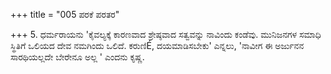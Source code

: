 +++
title = "005 ಪರಕೆ ಪರತರ"

+++
5. ಧರ್ಮರಾಯನು 'ಕೈವಲ್ಯಕ್ಕೆ ಕಾರಣವಾದ ಶ್ರೇಷ್ಠವಾದ ಸತ್ವವನ್ನು ನಾವಿಂದು ಕಂಡೆವು. ಮುನಿಜನಗಳ ಸಮಾಧಿ ಸ್ಥಿತಿಗೆ ಒಲಿಯದ ದೇವ ನಮಗಿಂದು ಒಲಿದೆ. ಕರುಣಿÉ, ದಯಮಾಡಿಸಬೇಕು' ಎನ್ನಲು, 'ನಾವೀಗ ಈ ಅರ್ಜುನನ ಸಾರಥಿಯಲ್ಲದೇ ಬೇರೇನೂ ಅಲ್ಲ ' ಎಂದನು ಕೃಷ್ಣ.